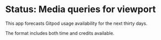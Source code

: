 # Status: Media queries for viewport

This app forecasts Gitpod usage availability for the next thirty days.

The format includes both time and credits available.
